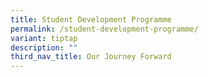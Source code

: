 ```yaml
---
title: Student Development Programme
permalink: /student-development-programme/
variant: tiptap
description: ""
third_nav_title: Our Journey Forward
---
```

<p></p>